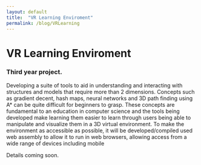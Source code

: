```yaml
---
layout: default
title:  "VR Learning Enviroment"
permalink: /blog/VRLearning
---
```


# VR Learning Enviroment
### Third year project. 

Developing a suite of tools to aid in understanding and interacting with structures and models that
require more than 2 dimensions. Concepts such as gradient decent, hash maps, neural networks
and 3D path finding using A* can be quite difficult for beginners to grasp. These concepts are
fundamental to an education in computer science and the tools being developed make learning
them easier to learn through users being able to manipulate and visualize them in a 3D virtual
environment. To make the environment as accessible as possible, it will be developed/compiled
used web assembly to allow it to run in web browsers, allowing access from a wide range of
devices including mobile

Details coming soon.